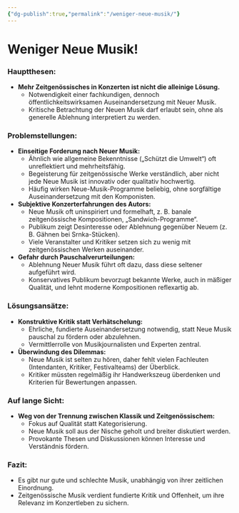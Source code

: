 ```yaml
---
{"dg-publish":true,"permalink":"/weniger-neue-musik/"}
---
```


# Weniger Neue Musik!
### Hauptthesen:
- **Mehr Zeitgenössisches in Konzerten ist nicht die alleinige Lösung.**  
	- Notwendigkeit einer fachkundigen, dennoch öffentlichkeitswirksamen Auseinandersetzung mit Neuer Musik.
	- Kritische Betrachtung der Neuen Musik darf erlaubt sein, ohne als generelle Ablehnung interpretiert zu werden.
### Problemstellungen:
- **Einseitige Forderung nach Neuer Musik:**  
	- Ähnlich wie allgemeine Bekenntnisse („Schützt die Umwelt“) oft unreflektiert und mehrheitsfähig.
	- Begeisterung für zeitgenössische Werke verständlich, aber nicht jede Neue Musik ist innovativ oder qualitativ hochwertig.
	- Häufig wirken Neue-Musik-Programme beliebig, ohne sorgfältige Auseinandersetzung mit den Komponisten.
- **Subjektive Konzerterfahrungen des Autors:**  
	- Neue Musik oft uninspiriert und formelhaft, z. B. banale zeitgenössische Kompositionen, „Sandwich-Programme“.
	- Publikum zeigt Desinteresse oder Ablehnung gegenüber Neuem (z. B. Gähnen bei Srnka-Stücken).
	- Viele Veranstalter und Kritiker setzen sich zu wenig mit zeitgenössischen Werken auseinander.
- **Gefahr durch Pauschalverurteilungen:**  
	- Ablehnung Neuer Musik führt oft dazu, dass diese seltener aufgeführt wird.
	- Konservatives Publikum bevorzugt bekannte Werke, auch in mäßiger Qualität, und lehnt moderne Kompositionen reflexartig ab.
### Lösungsansätze:
- **Konstruktive Kritik statt Verhätschelung:**  
	- Ehrliche, fundierte Auseinandersetzung notwendig, statt Neue Musik pauschal zu fördern oder abzulehnen.
	- Vermittlerrolle von Musikjournalisten und Experten zentral.
- **Überwindung des Dilemmas:**  
	- Neue Musik ist selten zu hören, daher fehlt vielen Fachleuten (Intendanten, Kritiker, Festivalteams) der Überblick.
	- Kritiker müssten regelmäßig ihr Handwerkszeug überdenken und Kriterien für Bewertungen anpassen.
### Auf lange Sicht:
- **Weg von der Trennung zwischen Klassik und Zeitgenössischem:**  
	- Fokus auf Qualität statt Kategorisierung.
	- Neue Musik soll aus der Nische geholt und breiter diskutiert werden.
	- Provokante Thesen und Diskussionen können Interesse und Verständnis fördern.
### Fazit:
- Es gibt nur gute und schlechte Musik, unabhängig von ihrer zeitlichen Einordnung.
- Zeitgenössische Musik verdient fundierte Kritik und Offenheit, um ihre Relevanz im Konzertleben zu sichern.